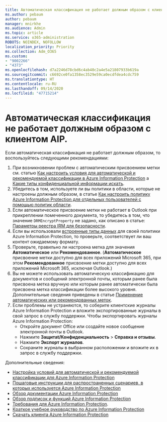 ```yaml
---
title: Автоматическая классификация не работает должным образом с клиентом AIP.
ms.author: pebaum
author: pebaum
manager: mnirkhe
ms.audience: Admin
ms.topic: article
ms.service: o365-administration
ROBOTS: NOINDEX, NOFOLLOW
localization_priority: Priority
ms.collection: Adm_O365
ms.custom:
- "9002266"
- "4373"
ms.openlocfilehash: d7a2246d78cbd6c4ab40c2a4e5a21807933b619a
ms.sourcegitcommit: c6692ce0fa1358ec3529e59ca0ecdfdea4cdc759
ms.translationtype: HT
ms.contentlocale: ru-RU
ms.lasthandoff: 09/14/2020
ms.locfileid: "47715214"
---
```

# <a name="automatic-classification-not-behaving-as-expected-with-the-aip-client"></a>Автоматическая классификация не работает должным образом с клиентом AIP.

Если автоматическая классификация не работает должным образом, то воспользуйтесь следующими рекомендациями:

1. При возникновении проблем с автоматическим присвоением метки см. статью [Как настроить условия для автоматической и рекомендуемой классификации в Azure Information Protection](https://docs.microsoft.com/azure/information-protection/configure-policy-classification) а [Какие типы конфиденциальной информации искать](https://docs.microsoft.com/microsoft-365/compliance/sensitive-information-type-entity-definitions).
2. Убедитесь в том, используете ли вы политики в области, которые не настроены должным образом, в статье [Как настроить политику Azure Information Protection для отдельных пользователей с помощью политик области](https://docs.microsoft.com/azure/information-protection/configure-policy-scope).
3. Если автоматическое присвоение метки не работает в Outlook при прикреплении помеченного документа, то убедитесь в том, что значение `DRMEncryptProperty` не задано, как описано в статье: [Параметры реестра IRM для безопасности](https://docs.microsoft.com/deployoffice/security/protect-sensitive-messages-and-documents-by-using-irm-in-office#office-2016-irm-registry-key-options).
4. Если вы использовали [встроенные типы данных](https://support.office.com/article/What-the-sensitive-information-types-look-for-fd505979-76be-4d9f-b459-abef3fc9e86b) для своей политики Azure Information Protection, то проверьте, соответствует ли ваш контент ожидаемому формату.
5. Проверьте, правильно ли настроена метка для значения **Автоматическое** или **Рекомендованное**. (**Автоматическое** присвоение метки доступно для всех приложений Microsoft 365, при этом **Рекомендованное** присвоение метки доступно для всех приложений Microsoft 365, исключая Outlook.)
6. Вы не можете использовать автоматическую классификацию для документов и сообщений электронной почты, которым ранее была присвоена метка вручную или которым ранее автоматически была присвоена метка классификации более высокого уровня.  Дополнительные сведения приведены в статье [Применение автоматических или рекомендованных меток](https://docs.microsoft.com/azure/information-protection/configure-policy-classification#how-automatic-or-recommended-labels-are-applied).
7. Если проблемы не устраняются, то соберите клиентские журналы Azure Information Protection и вложите экспортированные журналы в свой запрос в службу поддержки. Чтобы экспортировать журналы Azure Information Protection:
    - Откройте документ Office или создайте новое сообщение электронной почты в Outlook.
    - Нажмите **Защитаt/Конфиденциальность** > **Справка и отзывы**.
    - Нажмите **Экспорт журналов**.
    - Сохраните журналы в выбранном расположении и вложите их в запрос в службу поддержки.

Дополнительные сведения:

- [Настройка условий для автоматической и рекомендуемой классификации для Azure Information Protection](https://docs.microsoft.com/azure/information-protection/configure-policy-classification)
- [Пошаговые инструкции для распространенных сценариев, в которых используется Azure Information Protection](https://docs.microsoft.com/azure/information-protection/how-to-guides)
- [Обзор документации Azure Information Protection](https://docs.microsoft.com/azure/information-protection/what-is-information-protection)
- [Обзор подписок и функций Azure Information Protection](https://azure.microsoft.com/pricing/details/information-protection)
- [Требования для Azure Information Protection](https://docs.microsoft.com/azure/information-protection/get-started/requirements).
- [Краткое учебное руководство по Azure Information Protection](https://docs.microsoft.com/azure/information-protection/get-started/infoprotect-quick-start-tutorial)
- [Скачать клиента Azure Information Protection](https://www.microsoft.com/download/details.aspx?id=53018)
